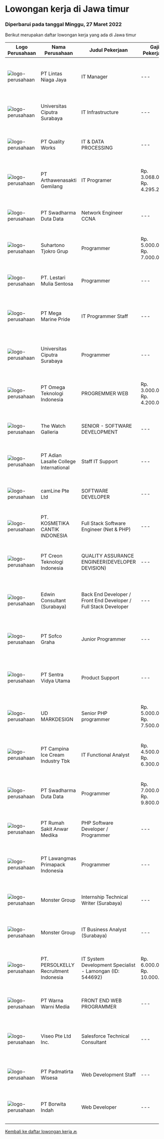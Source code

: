
  # Lowongan kerja di Jawa timur

  ### Diperbarui pada tanggal Minggu, 27 Maret 2022

  Berikut merupakan daftar lowongan kerja yang ada di Jawa timur

  |Logo Perusahaan | Nama Perusahaan | Judul Pekerjaan | Gaji Pekerjaan | Lokasi | Deskripsi | Tanggal diunggah | Pranala |
  | -------------- | --------------- | --------------- | --------- | --------- | -------------- | ------- | ----------- |
  |![logo-perusahaan](https://image-service-cdn.seek.com.au/2fe90de8cba217b8152919ece732530f5181e378/ee4dce1061f3f616224767ad58cb2fc751b8d2dc)|PT Lintas Niaga Jaya|IT Manager|---|Surabaya|Kualifikasi:   Pendidikan minimal S1 Jurusan Teknologi Informasi; Usia maksimal 45 tahun dengan pengalaman perancangan dan pengembangan...|Jumat, 25 Maret 2022|https://www.jobstreet.co.id/id/job/it-manager-3833842?token=0~35c22ba5-2014-4bde-9d34-1ae0dc0d1382&sectionRank=1&jobId=jobstreet-id-job-3833842|
|![logo-perusahaan](https://image-service-cdn.seek.com.au/61a668e162fedd86ae00bf43a51fd84e73670ff7/ee4dce1061f3f616224767ad58cb2fc751b8d2dc)|Universitas Ciputra Surabaya|IT Infrastructure|---|Surabaya|Kualifikasi : Memiliki pengalaman sebagai IT Server Administrator (Linux / Windows) Memiliki pengetahuan konsep network / jaringan infrastruktur...|Jumat, 25 Maret 2022|https://www.jobstreet.co.id/id/job/it-infrastructure-3833125?token=0~35c22ba5-2014-4bde-9d34-1ae0dc0d1382&sectionRank=2&jobId=jobstreet-id-job-3833125|
|![logo-perusahaan](https://image-service-cdn.seek.com.au/7ded5d57adcb691632d97f6ae372c161bea3a234/ee4dce1061f3f616224767ad58cb2fc751b8d2dc)|PT Quality Works|IT & DATA PROCESSING|---|Jawa Timur|A European owned company located in Lamongan invites qualified candidates to apply for the following position :IT &amp; DATA PROCESSINGResponsibility:...|Rabu, 23 Maret 2022|https://www.jobstreet.co.id/id/job/it-data-processing-3831358?token=0~35c22ba5-2014-4bde-9d34-1ae0dc0d1382&sectionRank=3&jobId=jobstreet-id-job-3831358|
|![logo-perusahaan](https://image-service-cdn.seek.com.au/2e64bdd8d4c3031ede01187aed66ad2d519c194c/ee4dce1061f3f616224767ad58cb2fc751b8d2dc)|PT Arthawenasakti Gemilang|IT Programer|Rp. 3.068.000-Rp. 4.295.200|Malang|Membuat Program sesuai dengan yang telah ditetapkan dan sesuai dengan kebutuhan Berkomunikasi dengan user/client untuk mendapatkan informasi tambahan...|Sabtu, 26 Maret 2022|https://www.jobstreet.co.id/id/job/it-programer-3824136?token=0~35c22ba5-2014-4bde-9d34-1ae0dc0d1382&sectionRank=4&jobId=jobstreet-id-job-3824136|
|![logo-perusahaan](https://image-service-cdn.seek.com.au/e55e3708620a7ff5e7da329d1725ee01ed113417/ee4dce1061f3f616224767ad58cb2fc751b8d2dc)|PT Swadharma Duta Data|Network Engineer CCNA|---|Jakarta Raya|Kualifikasi : D3- S1 bidang Teknik Informatika, Ilmu Komputer Usia 20 - 30 tahun Pengalaman di bidang IT Network 1 - 2 Tahun Menguasai bidang IT...|Kamis, 24 Maret 2022|https://www.jobstreet.co.id/id/job/network-engineer-ccna-3831920?token=0~35c22ba5-2014-4bde-9d34-1ae0dc0d1382&sectionRank=5&jobId=jobstreet-id-job-3831920|
|![logo-perusahaan](https://image-service-cdn.seek.com.au/74c2b8b81d52a50affff55bcbc8d6017de2fb283/ee4dce1061f3f616224767ad58cb2fc751b8d2dc)|Suhartono Tjokro Grup|Programmer|Rp. 5.000.000-Rp. 7.000.000|Kediri|Kualifikasi:             Usia Maksimal 38 Tahun Pendidikan minimal S1 Sistem / Teknik Informatika Pengalaman Minimal 3 tahun dibidang IT sebagai...|Sabtu, 26 Maret 2022|https://www.jobstreet.co.id/id/job/programmer-3824808?token=0~35c22ba5-2014-4bde-9d34-1ae0dc0d1382&sectionRank=6&jobId=jobstreet-id-job-3824808|
|![logo-perusahaan](https://image-service-cdn.seek.com.au/6340810020c6ac51e62e122dc7bf15342d58b15c/ee4dce1061f3f616224767ad58cb2fc751b8d2dc)|PT. Lestari Mulia Sentosa|Programmer|---|Sidoarjo|Usia maks 30 tahun Kandidat harus memiliki setidaknya Gelar Sarjana di Segala Jurusan dengan IPK minimal 3.00 Setidaknya memiliki 2 tahun pengalaman...|Jumat, 25 Maret 2022|https://www.jobstreet.co.id/id/job/programmer-3833904?token=0~35c22ba5-2014-4bde-9d34-1ae0dc0d1382&sectionRank=7&jobId=jobstreet-id-job-3833904|
|![logo-perusahaan](https://image-service-cdn.seek.com.au/c2d1b10e65f5a153629011d5886a8b3d0e1913fb/ee4dce1061f3f616224767ad58cb2fc751b8d2dc)|PT Mega Marine Pride|IT Programmer Staff|---|Pasuruan|Tugas Pokok Membuat aplikasi inhouse yang dibutuhkan perusahaan Mengelola dan mengembangkan aplikasi yang saat ini sudah digunakan di perusahaan...|Kamis, 24 Maret 2022|https://www.jobstreet.co.id/id/job/it-programmer-staff-3814346?token=0~35c22ba5-2014-4bde-9d34-1ae0dc0d1382&sectionRank=8&jobId=jobstreet-id-job-3814346|
|![logo-perusahaan](https://image-service-cdn.seek.com.au/61a668e162fedd86ae00bf43a51fd84e73670ff7/ee4dce1061f3f616224767ad58cb2fc751b8d2dc)|Universitas Ciputra Surabaya|Programmer|---|Surabaya|Memiliki pengalaman menggunakan metode SDLC dalam pembuatan aplikasi web menggunakan PHP dengan framework Codelgniter, HTML5, CSS3, dan JQuery...|Jumat, 25 Maret 2022|https://www.jobstreet.co.id/id/job/programmer-3833123?token=0~35c22ba5-2014-4bde-9d34-1ae0dc0d1382&sectionRank=9&jobId=jobstreet-id-job-3833123|
|![logo-perusahaan](https://image-service-cdn.seek.com.au/5cace4c5dc088287cb0f99ae625389d4ae959d3d/ee4dce1061f3f616224767ad58cb2fc751b8d2dc)|PT Omega Teknologi Indonesia|PROGREMMER WEB|Rp. 3.000.000-Rp. 4.200.000|Malang|Usia maksimal 28 tahun Pendidikan D3/S1 Informatika/sistem Informasi Terbiasa bekerja menggunakan sistem API development (REST, web API). Bisa bekerja...|Jumat, 25 Maret 2022|https://www.jobstreet.co.id/id/job/progremmer-web-3815341?token=0~35c22ba5-2014-4bde-9d34-1ae0dc0d1382&sectionRank=10&jobId=jobstreet-id-job-3815341|
|![logo-perusahaan](https://image-service-cdn.seek.com.au/1f9c816c8185c5738d798a02ecd795808f49ba62/ee4dce1061f3f616224767ad58cb2fc751b8d2dc)|The Watch Galleria|SENIOR - SOFTWARE DEVELOPMENT|---|Surabaya|Kualifikasi :  Usia maksimal 40 tahun Penempatan di Surabaya Office dan tidak menerima Freelance team Teliti , rajin dan rapi Mampu bekerja dibawah...|Sabtu, 26 Maret 2022|https://www.jobstreet.co.id/id/job/senior-software-development-3817465?token=0~35c22ba5-2014-4bde-9d34-1ae0dc0d1382&sectionRank=11&jobId=jobstreet-id-job-3817465|
|![logo-perusahaan](https://image-service-cdn.seek.com.au/bde00bc0f8e27f68fe2820929ee7e2dc9bd7cf3a/ee4dce1061f3f616224767ad58cb2fc751b8d2dc)|PT Adian Lasalle College International|Staff IT Support|---|Jawa Timur|1. Bachelor's degree in Information Technology2. at least 3 years of experience in the same field3. Work Location : SurabayaSkills :1. IT Service...|Selasa, 22 Maret 2022|https://www.jobstreet.co.id/id/job/staff-it-support-3829844?token=0~35c22ba5-2014-4bde-9d34-1ae0dc0d1382&sectionRank=12&jobId=jobstreet-id-job-3829844|
|![logo-perusahaan](https://image-service-cdn.seek.com.au/19b64dc0cc941a960602e28f7d4304abd327b95c/ee4dce1061f3f616224767ad58cb2fc751b8d2dc)|camLine  Pte Ltd|SOFTWARE DEVELOPER|---|Surabaya|Currently is work-from-home arrangement until further noticeJob Description : Involve in the entire development cycle from requirements analysis to...|Sabtu, 26 Maret 2022|https://www.jobstreet.co.id/id/job/software-developer-3817491?token=0~35c22ba5-2014-4bde-9d34-1ae0dc0d1382&sectionRank=13&jobId=jobstreet-id-job-3817491|
|![logo-perusahaan](https://image-service-cdn.seek.com.au/a23ed4120d2876f8be2a340ca1a6bca9fe617562/ee4dce1061f3f616224767ad58cb2fc751b8d2dc)|PT. KOSMETIKA CANTIK INDONESIA|Full Stack Software Engineer (Net & PHP)|---|Malang|Bertanggung jawab untuk membangun dan meningkatkan sistem baru atau system yang telah ada. Melakukan analisa masalah aplikasi, sistem, dan...|Jumat, 25 Maret 2022|https://www.jobstreet.co.id/id/job/full-stack-software-engineer-net-php-3822651?token=0~35c22ba5-2014-4bde-9d34-1ae0dc0d1382&sectionRank=14&jobId=jobstreet-id-job-3822651|
|![logo-perusahaan](https://image-service-cdn.seek.com.au/78901259d4decf231e925fe499347bc599591a6f/ee4dce1061f3f616224767ad58cb2fc751b8d2dc)|PT Creon Teknologi Indonesia|QUALITY ASSURANCE ENGINEER(DEVELOPER DEVISION)|---|Surabaya|Job Responsibilities: Software testing of e-Commerce and websites. Prepare and set up test framework and environment. Participate in software design...|Sabtu, 26 Maret 2022|https://www.jobstreet.co.id/id/job/quality-assurance-engineer-developer-devision-3817167?token=0~35c22ba5-2014-4bde-9d34-1ae0dc0d1382&sectionRank=15&jobId=jobstreet-id-job-3817167|
|![logo-perusahaan](https://image-service-cdn.seek.com.au/495828aeeb64dd8d0c922206df1eaa1a6a2b4b1a/ee4dce1061f3f616224767ad58cb2fc751b8d2dc)|Edwin Consultant (Surabaya)|Back End Developer / Front End Developer / Full Stack Developer|---|Surabaya|Edwin Consultants is looking for Back End Developer and Front End Developer candidates who are responsible, innovative, creative, communicative, and...|Sabtu, 26 Maret 2022|https://www.jobstreet.co.id/id/job/back-end-developer-front-end-developer-full-stack-developer-3834356?token=0~35c22ba5-2014-4bde-9d34-1ae0dc0d1382&sectionRank=16&jobId=jobstreet-id-job-3834356|
|![logo-perusahaan](https://image-service-cdn.seek.com.au/5cf1d101b0ea9357b19eed6c500ae4ef35951d55/ee4dce1061f3f616224767ad58cb2fc751b8d2dc)|PT Sofco Graha|Junior Programmer|---|Jakarta Pusat|Candidate must possess at least Diploma, Bachelor's Degree in Engineering (Computer/Telecommunication), Engineering (Electrical/Electronic), Computer...|Kamis, 24 Maret 2022|https://www.jobstreet.co.id/id/job/junior-programmer-3822003?token=0~35c22ba5-2014-4bde-9d34-1ae0dc0d1382&sectionRank=17&jobId=jobstreet-id-job-3822003|
|![logo-perusahaan](https://image-service-cdn.seek.com.au/89a4b4d8e6af0c01c230c2b1f638fbea996731cb/ee4dce1061f3f616224767ad58cb2fc751b8d2dc)|PT Sentra Vidya Utama|Product Support|---|Surabaya|Melakukan migrasi dan mengevaluasi data Membuat report hasil analisa dan hasil migrasi data Melakukan instalasi/setting aplikasi Melakukan analisa...|Rabu, 23 Maret 2022|https://www.jobstreet.co.id/id/job/product-support-3819630?token=0~35c22ba5-2014-4bde-9d34-1ae0dc0d1382&sectionRank=18&jobId=jobstreet-id-job-3819630|
|![logo-perusahaan](https://image-service-cdn.seek.com.au/99395a2f10128f727e63015c93305a1d6f93c141/ee4dce1061f3f616224767ad58cb2fc751b8d2dc)|UD MARKDESIGN|Senior PHP programmer|Rp. 5.000.000-Rp. 7.500.000|Surabaya|DICARI : SENIOR PHP PROGRAMMER  Develop new user-facing features Assure that all user input is validated before submitting to back-end Collaborate...|Jumat, 25 Maret 2022|https://www.jobstreet.co.id/id/job/senior-php-programmer-3816639?token=0~35c22ba5-2014-4bde-9d34-1ae0dc0d1382&sectionRank=19&jobId=jobstreet-id-job-3816639|
|![logo-perusahaan](https://image-service-cdn.seek.com.au/02e37657541aed9baae650f34c6d444e4ff9a97b/ee4dce1061f3f616224767ad58cb2fc751b8d2dc)|PT Campina Ice Cream Industry Tbk|IT Functional Analyst|Rp. 4.500.000-Rp. 6.300.000|Surabaya|Lulusan S1 Informatika / Teknologi Informasi Memiliki pengalaman minimal 3 tahun dibidang keuangan perusahaan Mampu berpikir logis, memiliki kemampuan...|Rabu, 23 Maret 2022|https://www.jobstreet.co.id/id/job/it-functional-analyst-3830913?token=0~35c22ba5-2014-4bde-9d34-1ae0dc0d1382&sectionRank=20&jobId=jobstreet-id-job-3830913|
|![logo-perusahaan](https://image-service-cdn.seek.com.au/e55e3708620a7ff5e7da329d1725ee01ed113417/ee4dce1061f3f616224767ad58cb2fc751b8d2dc)|PT Swadharma Duta Data|Programmer|Rp. 7.000.000-Rp. 9.800.000|Jakarta Raya|Minimal 2 Tahun pengalaman sebagai programmer Menguasai Konsep RDBMS (Relational Database Management System) Memahami Konsep Full Stack Programmig...|Rabu, 23 Maret 2022|https://www.jobstreet.co.id/id/job/programmer-3813099?token=0~35c22ba5-2014-4bde-9d34-1ae0dc0d1382&sectionRank=21&jobId=jobstreet-id-job-3813099|
|![logo-perusahaan](https://image-service-cdn.seek.com.au/3a6c2b428606f5e003e4942f9212030098d2ff6b/ee4dce1061f3f616224767ad58cb2fc751b8d2dc)|PT Rumah Sakit Anwar Medika|PHP Software Developer / Programmer|---|Sidoarjo|1. Mahir pemrograman PHP dan menguasai framework Laravel &amp; CodeIgniter2. Menguasai database Postgresql dan mySQL3. Menyertakan link github source...|Kamis, 24 Maret 2022|https://www.jobstreet.co.id/id/job/php-software-developer-programmer-3831668?token=0~35c22ba5-2014-4bde-9d34-1ae0dc0d1382&sectionRank=22&jobId=jobstreet-id-job-3831668|
|![logo-perusahaan](https://image-service-cdn.seek.com.au/1b2da51c779de04afc91f962530d97804415fef4/ee4dce1061f3f616224767ad58cb2fc751b8d2dc)|PT Lawangmas Primapack Indonesia|Programmer|---|Jawa Timur|Programmer Pendidikan min S1 Informatika Usia 22-28 tahun Memiliki kompetensi dalam data base programming Memiliki pengalaman dalam networking dan...|Rabu, 23 Maret 2022|https://www.jobstreet.co.id/id/job/programmer-3820133?token=0~35c22ba5-2014-4bde-9d34-1ae0dc0d1382&sectionRank=23&jobId=jobstreet-id-job-3820133|
|![logo-perusahaan](https://image-service-cdn.seek.com.au/fde7c35858fa549271ce89711d09acc66907aecf/ee4dce1061f3f616224767ad58cb2fc751b8d2dc)|Monster Group|Internship Technical Writer (Surabaya)|---|Surabaya|Requirements : Minimum 1 (one) year experience in the IT field, especially Technical Writer (Fresh Graduate are Welcome) Have a good level of accuracy...|Kamis, 24 Maret 2022|https://www.jobstreet.co.id/id/job/internship-technical-writer-surabaya-3820845?token=0~35c22ba5-2014-4bde-9d34-1ae0dc0d1382&sectionRank=24&jobId=jobstreet-id-job-3820845|
|![logo-perusahaan](https://image-service-cdn.seek.com.au/fde7c35858fa549271ce89711d09acc66907aecf/ee4dce1061f3f616224767ad58cb2fc751b8d2dc)|Monster Group|IT Business Analyst (Surabaya)|---|Surabaya|Deskripsi Pekerjaan : Evaluation of business processes, anticipating uncovered requirements. Conducting requirements analysis. Staying up to date for...|Kamis, 24 Maret 2022|https://www.jobstreet.co.id/id/job/it-business-analyst-surabaya-3821422?token=0~35c22ba5-2014-4bde-9d34-1ae0dc0d1382&sectionRank=25&jobId=jobstreet-id-job-3821422|
|![logo-perusahaan](https://image-service-cdn.seek.com.au/a778cc2d537d275f0abc3d64068f14c4c640057e/ee4dce1061f3f616224767ad58cb2fc751b8d2dc)|PT. PERSOLKELLY Recruitment Indonesia|IT System Development Specialist - Lamongan (ID: 544692)|Rp. 6.000.000-Rp. 10.000.000|Jawa Timur|PERSOLKELLY is one of the largest recruitment firms in Asia Pacific providing clients with comprehensive end-to-end workforce solutions, enabling us...|Senin, 21 Maret 2022|https://www.jobstreet.co.id/id/job/it-system-development-specialist-lamongan-id%3A-544692-3828533?token=0~35c22ba5-2014-4bde-9d34-1ae0dc0d1382&sectionRank=26&jobId=jobstreet-id-job-3828533|
|![logo-perusahaan](https://image-service-cdn.seek.com.au/8a8aab9f7ef38dece8f0c386a0ab89b374c831c5/ee4dce1061f3f616224767ad58cb2fc751b8d2dc)|PT Warna Warni Media|FRONT END WEB PROGRAMMER|---|Jawa Timur|Membuat aplikasi sesuai dengan kebutuhan perusahaan, termasuk existing aplikasi Mewujudkan desain web menjadi system yang berfungsi dengan baik...|Kamis, 24 Maret 2022|https://www.jobstreet.co.id/id/job/front-end-web-programmer-3820633?token=0~35c22ba5-2014-4bde-9d34-1ae0dc0d1382&sectionRank=27&jobId=jobstreet-id-job-3820633|
|![logo-perusahaan](https://image-service-cdn.seek.com.au/2c0ff2b4c2f2f7740a18ae2fc777d4070604a805/ee4dce1061f3f616224767ad58cb2fc751b8d2dc)|Viseo Pte Ltd Inc.|Salesforce Technical Consultant|---|Surabaya|Responsibilities Design and implement business technology solutions in Salesforce.com Design and develop custom solutions on the force.com platform...|Jumat, 25 Maret 2022|https://www.jobstreet.co.id/id/job/salesforce-technical-consultant-9385948/origin/sg?token=0~35c22ba5-2014-4bde-9d34-1ae0dc0d1382&sectionRank=28&jobId=jobstreet-sg-job-9385948|
|![logo-perusahaan](https://image-service-cdn.seek.com.au/6e9a55da35db3fc03b2a1540fd4fcbf3df04913c/ee4dce1061f3f616224767ad58cb2fc751b8d2dc)|PT Padmatirta Wisesa|Web Development Staff|---|Surabaya|Job Description : Participate in all aspects of web applications development life-cycle (developing, debugging, testing, deployment and maintenance)...|Rabu, 23 Maret 2022|https://www.jobstreet.co.id/id/job/web-development-staff-3830536?token=0~35c22ba5-2014-4bde-9d34-1ae0dc0d1382&sectionRank=29&jobId=jobstreet-id-job-3830536|
|![logo-perusahaan](https://image-service-cdn.seek.com.au/6c0e89982a3d3f5d72090061cda219d848c574d9/ee4dce1061f3f616224767ad58cb2fc751b8d2dc)|PT Borwita Indah|Web Developer|---|Jakarta Selatan|Job Description :WEB DEVELOPER (Placement : Jakarta &amp; Sidoarjo)The ideal candidate is a creative problem solver who will work in coordination with...|Kamis, 24 Maret 2022|https://www.jobstreet.co.id/id/job/web-developer-3813948?token=0~35c22ba5-2014-4bde-9d34-1ae0dc0d1382&sectionRank=30&jobId=jobstreet-id-job-3813948|


  [Kembali ke daftar lowongan kerja 🔙](../README.md#daftar-lowongan-kerja)
  